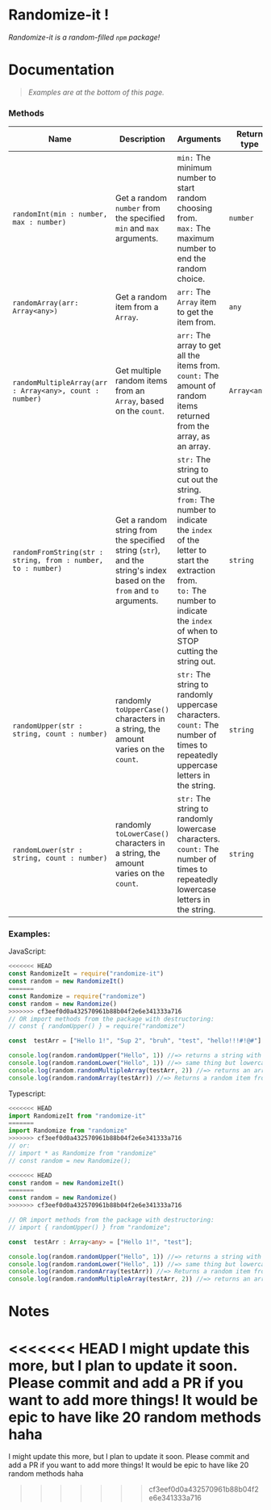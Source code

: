 
# Randomize-it !

<em>Randomize-it is a random-filled `npm` package!</em>

# Documentation

>  *Examples are at the bottom of this page.*

###  Methods
|Name  | Description| Arguments | Return type|
|--|--|--|--|
| `randomInt(min : number, max : number)` |  Get a random `number` from the specified `min` and `max` arguments. | `min:` The minimum number to start random choosing from.<br>`max:` The maximum number to end the random choice.| `number`
| `randomArray(arr: Array<any>)`| Get a random item from a `Array`.|`arr:` The `Array` item to get the item from.| `any`|
| `randomMultipleArray(arr : Array<any>, count : number)`| Get multiple random items from an `Array`, based on the `count`.| `arr:` The array to get all the items from.<br>`count:` The amount of random items returned from the array, as an array.| `Array<any>`|
| `randomFromString(str : string, from : number, to : number)`| Get a random string from the specified string (`str`), and the string's index based on the `from` and `to` arguments.| `str:` The string to cut out the string.<br>`from:` The number to indicate the `index` of the letter to start the extraction from.<br>`to:` The number to indicate the `index` of when to STOP cutting the string out.| `string`|
| `randomUpper(str : string, count : number)`| randomly `toUpperCase()` characters in a string, the amount varies on the `count`.| `str:` The string to randomly uppercase characters.<br>`count:` The number of times to repeatedly uppercase letters in the string. | `string`|
| `randomLower(str : string, count : number)`| randomly `toLowerCase()` characters in a string, the amount varies on the `count`.| `str:` The string to randomly lowercase characters.<br>`count:` The number of times to repeatedly lowercase letters in the string. | `string`|




### Examples:

JavaScript:
```js
<<<<<<< HEAD
const RandomizeIt = require("randomize-it")
const random = new RandomizeIt()
=======
const Randomize = require("randomize")
const random = new Randomize()
>>>>>>> cf3eef0d0a432570961b88b04f2e6e341333a716
// OR import methods from the package with destructoring:
// const { randomUpper() } = require("randomize")

const  testArr = ["Hello 1!", "Sup 2", "bruh", "test", "hello!!!#!@#"]

console.log(random.randomUpper("Hello", 1)) //=> returns a string with random letters uppercased. change the second argument (1) to a higher or lower number to recieve multiple characters uppercased.
console.log(random.randomLower("Hello", 1)) //=> same thing but lowercase lol
console.log(random.randomMultipleArray(testArr, 2)) //=> returns an array of random items inside of "testArr" array.
console.log(random.randomArray(testArr)) //=> Returns a random item from the array, such as "Hello 1!" could be an example. Remember: its all random!

```
Typescript:
```ts
<<<<<<< HEAD
import RandomizeIt from "randomize-it"
=======
import Randomize from "randomize"
>>>>>>> cf3eef0d0a432570961b88b04f2e6e341333a716
// or:
// import * as Randomize from "randomize"
// const random = new Randomize();

<<<<<<< HEAD
const random = new RandomizeIt()
=======
const random = new Randomize()
>>>>>>> cf3eef0d0a432570961b88b04f2e6e341333a716

// OR import methods from the package with destructoring:
// import { randomUpper() } from "randomize";

const  testArr : Array<any> = ["Hello 1!", "test"];

console.log(random.randomUpper("Hello", 1)) //=> returns a string with random letters uppercased. change the second argument (1) to a higher or lower number to recieve multiple characters uppercased.
console.log(random.randomLower("Hello", 1)) //=> same thing but lowercase lol
console.log(random.randomArray(testArr)) //=> Returns a random item from the array, such as "Hello 1!" could be an example. Remember: its all random!
console.log(random.randomMultipleArray(testArr, 2)) //=> returns an array of random items inside of "testArr" array.
```

# Notes
<<<<<<< HEAD
I might update this more, but I plan to update it soon. Please commit and add a PR if you want to add more things! It would be epic to have like 20 random methods haha 
=======
I might update this more, but I plan to update it soon. Please commit and add a PR if you want to add more things! It would be epic to have like 20 random methods haha 
>>>>>>> cf3eef0d0a432570961b88b04f2e6e341333a716
